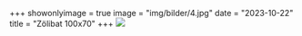 +++
showonlyimage = true
image = "img/bilder/4.jpg"
date = "2023-10-22"
title = "Zölibat 100x70"
+++
![](/img/bilder/4.jpg)